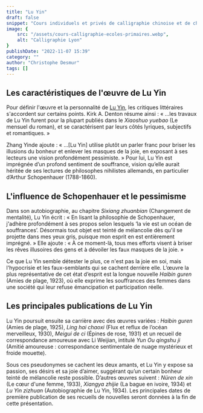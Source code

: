 ```yaml
---
title: "Lu Yin"
draft: false
snippet: "Cours individuels et privés de calligraphie chinoise et de chinois."
image: {
    src: "/assets/cours-calligraphie-ecoles-primaires.webp",
    alt: "Calligraphie Lyon"
}
publishDate: "2022-11-07 15:39"
category: ""
author: "Christophe Desmur"
tags: []
---
```


## Les caractéristiques de l'œuvre de Lu Yin

Pour définir l'œuvre et la personnalité de [Lu Yin](https://fr.wikipedia.org/wiki/Lu_yin), les critiques littéraires s'accordent sur certains points. Kirk A. Denton résume ainsi : « …les travaux de Lu Yin furent pour la plupart publiés dans le *Xiaoshuo yuebao* (Le mensuel du roman), et se caractérisent par leurs côtés lyriques, subjectifs et romantiques. » 

Zhang Yinde ajoute : « …[Lu Yin] utilise plutôt un parler franc pour briser les illusions du bonheur et enlever les masques de la joie, en exposant à ses lecteurs une vision profondément pessimiste. » Pour lui, Lu Yin est imprégnée d’un profond sentiment de souffrance, vision qu’elle aurait héritée de ses lectures de philosophes nihilistes allemands, en particulier d’Arthur Schopenhauer (1788-1860).

## L'influence de Schopenhauer et le pessimisme

Dans son autobiographie, au chapitre *Sixiang zhuanbian* (Changement de mentalité), Lu Yin écrit : « En lisant la philosophie de Schopenhauer, j'adhère profondément à ses propos selon lesquels ‘la vie est un océan de souffrances’. Désormais tout objet est teinté de mélancolie dès qu'il se projette dans mes yeux gris, puisque mon esprit en est entièrement imprégné. » Elle ajoute : « À ce moment-là, tous mes efforts visent à briser les rêves illusoires des gens et à dévoiler les faux masques de la joie. »  

Ce que Lu Yin semble détester le plus, ce n'est pas la joie en soi, mais l'hypocrisie et les faux-semblants qui se cachent derrière elle. L’œuvre la plus représentative de cet état d’esprit est la longue nouvelle *Haibin guren* (Amies de plage, 1923), où elle exprime les souffrances des femmes dans une société qui leur refuse émancipation et participation réelle.

## Les principales publications de Lu Yin

Lu Yin poursuit ensuite sa carrière avec des œuvres variées : *Haibin guren* (Amies de plage, 1925), *Ling hai chaoxi* (Flux et reflux de l’océan merveilleux, 1930), *Meigui de ci* (Épines de rose, 1931) et un recueil de correspondance amoureuse avec Li Weijian, intitulé *Yun Ou qingshu ji* (Amitié amoureuse : correspondance sentimentale de nuage mystérieux et froide mouette).  

Sous ces pseudonymes se cachent les deux amants, et Lu Yin y expose sa passion, ses désirs et sa joie d’aimer, suggérant qu’un certain bonheur teinté de mélancolie reste possible. D’autres œuvres suivent : *Nüren de xin* (Le cœur d'une femme, 1933), *Xiangya zhijie* (La bague en ivoire, 1934) et *Lu Yin zizhuan* (Autobiographie de Lu Yin, 1934). Les principales dates de première publication de ses recueils de nouvelles seront données à la fin de cette présentation.
